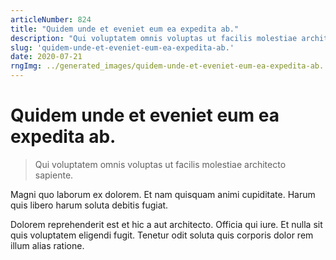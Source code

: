 ```yaml
---
articleNumber: 824
title: "Quidem unde et eveniet eum ea expedita ab."
description: "Qui voluptatem omnis voluptas ut facilis molestiae architecto sapiente."
slug: 'quidem-unde-et-eveniet-eum-ea-expedita-ab.'
date: 2020-07-21
rngImg: ../generated_images/quidem-unde-et-eveniet-eum-ea-expedita-ab..jpg
---
```


# Quidem unde et eveniet eum ea expedita ab.

> Qui voluptatem omnis voluptas ut facilis molestiae architecto sapiente.

Magni quo laborum ex dolorem. Et nam quisquam animi cupiditate. Harum quis libero harum soluta debitis fugiat.
 Dolorem reprehenderit est et hic a aut architecto. Officia qui iure. Et nulla sit quis voluptatem eligendi fugit. Tenetur odit soluta quis corporis dolor rem illum alias ratione.
